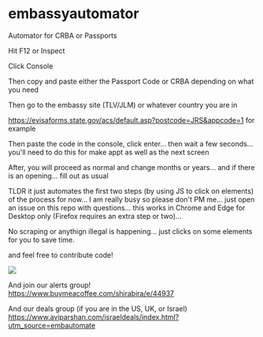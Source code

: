# embassyautomator
Automator for CRBA or Passports


Hit F12 or Inspect

Click Console 

Then copy and paste either the Passport Code or CRBA depending on what you need


Then go to the embassy site (TLV/JLM) or whatever country you are in

https://evisaforms.state.gov/acs/default.asp?postcode=JRS&appcode=1 for example

Then paste the code in the console, click enter... then wait a few seconds... you'll need to do this for make appt as well as the next screen

After, you will proceed as normal and change months or years... and if there is an opening... fill out as usual 


TLDR it just automates the first two steps (by using JS to click on elements) of the process for now... I am really busy so please don't PM me... just open an issue on this repo with questions... this works in Chrome and Edge for Desktop only (Firefox requires an extra step or two)...

No scraping or anythign illegal is happening... just clicks on some elements for you to save time. 

and feel free to contribute code!

<a href="https://www.buymeacoffee.com/shirabira"><img src="https://img.buymeacoffee.com/button-api/?text=Buy me a coffee&emoji=&slug=shirabira&button_colour=5F7FFF&font_colour=ffffff&font_family=Lato&outline_colour=000000&coffee_colour=FFDD00"></a>


And join our alerts group! https://www.buymeacoffee.com/shirabira/e/44937 


And our deals group (if you are in the US, UK, or Israel) 
https://www.aviparshan.com/israeldeals/index.html?utm_source=embautomate

